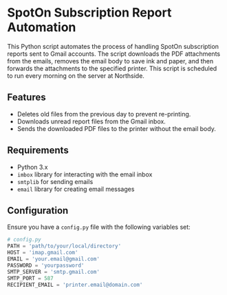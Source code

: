# SpotOn Subscription Report Automation

This Python script automates the process of handling SpotOn subscription reports sent to Gmail accounts. The script downloads the PDF attachments from the emails, removes the email body to save ink and paper, and then forwards the attachments to the specified printer. This script is scheduled to run every morning on the server at Northside.

## Features

- Deletes old files from the previous day to prevent re-printing.
- Downloads unread report files from the Gmail inbox.
- Sends the downloaded PDF files to the printer without the email body.

## Requirements

- Python 3.x
- `imbox` library for interacting with the email inbox
- `smtplib` for sending emails
- `email` library for creating email messages

## Configuration

Ensure you have a `config.py` file with the following variables set:

```python
# config.py
PATH = 'path/to/your/local/directory'
HOST = 'imap.gmail.com'
EMAIL = 'your.email@gmail.com'
PASSWORD = 'yourpassword'
SMTP_SERVER = 'smtp.gmail.com'
SMTP_PORT = 587
RECIPIENT_EMAIL = 'printer.email@domain.com'
